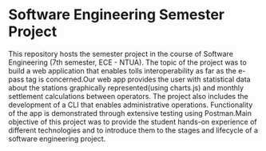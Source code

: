 # Software Engineering Semester Project

This repository hosts the semester project in the course of Software Engineering (7th semester, ECE - NTUA). The topic of the project was to build a web application that enables tolls interoperability as far as the e-pass tag is concerned.Our web app provides the user with statistical data about the stations graphically represented(using charts.js) and monthly settlement calculations between operators. The project also includes the development of a CLI that enables administrative operations. Functionality of the app is demonstrated through extensive testing using Postman.Main objective of this project was to provide the student hands-on experience of different technologies and to introduce them to the stages and lifecycle of a software engineering project. 
